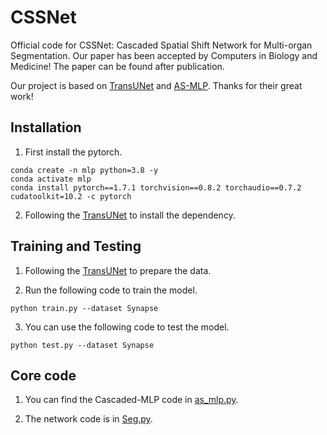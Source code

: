 # CSSNet
Official code for CSSNet: Cascaded Spatial Shift Network for Multi-organ Segmentation. Our paper has been accepted by Computers in Biology and Medicine!
The paper can be found after publication.

Our project is based on [TransUNet](https://github.com/Beckschen/TransUNet) and [AS-MLP](https://github.com/svip-lab/AS-MLP). Thanks for their great work!

## Installation

1. First install the pytorch.
```Shell
conda create -n mlp python=3.8 -y
conda activate mlp
conda install pytorch==1.7.1 torchvision==0.8.2 torchaudio==0.7.2 cudatoolkit=10.2 -c pytorch
```

2. Following the [TransUNet](https://github.com/Beckschen/TransUNet) to install the dependency.

## Training and Testing

1. Following the [TransUNet](https://github.com/Beckschen/TransUNet) to prepare the data.

2. Run the following code to train the model.
```Shell
python train.py --dataset Synapse
```

3. You can use the following code to test the model.
```Shell
python test.py --dataset Synapse
```

## Core code

1. You can find the Cascaded-MLP code in [as_mlp.py](networks/as_mlp.py).

2. The network code is in [Seg.py](networks/Seg.py).
